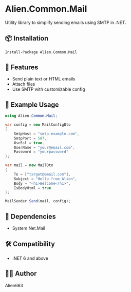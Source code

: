 # Alien.Common.Mail

Utility library to simplify sending emails using SMTP in .NET.

## 📦 Installation

```bash
Install-Package Alien.Common.Mail
```

## 🚀 Features
- Send plain text or HTML emails
- Attach files
- Use SMTP with customizable config

## 🧪 Example Usage

```csharp
using Alien.Common.Mail;

var config = new MailConfigDto
{
    SmtpHost = "smtp.example.com",
    SmtpPort = 587,
    UseSsl = true,
    UserName = "your@email.com",
    Password = "yourpassword"
};

var mail = new MailDto
{
    To = ["target@email.com"],
    Subject = "Hello from Alien",
    Body = "<h1>Welcome</h1>",
    IsBodyHtml = true
};

MailSender.Send(mail, config);
```

## 📘 Dependencies
- System.Net.Mail

## 🛠 Compatibility
- .NET 6 and above

## 👨‍💻 Author
Alien663
